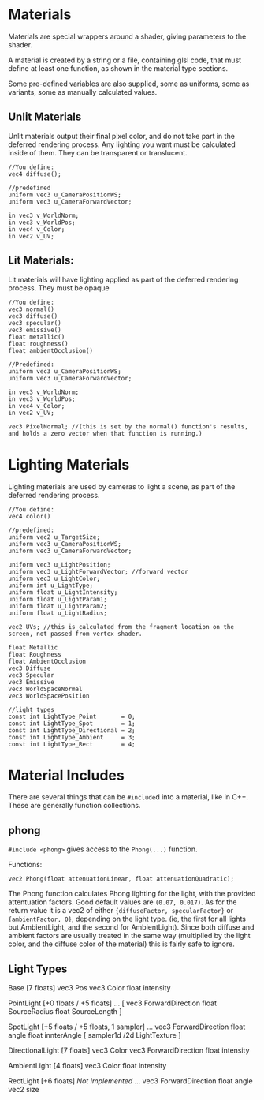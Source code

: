# Materials

Materials are special wrappers around a shader, giving parameters to the shader.

A material is created by a string or a file, containing glsl code, that must define at least one function, as shown in the material type sections.

Some pre-defined variables are also supplied, some as uniforms, some as variants, some as manually calculated values.

## Unlit Materials
Unlit materials output their final pixel color, and do not take part in the deferred rendering process. Any lighting you want must be calculated inside of them. They can be transparent or translucent.
```
//You define:
vec4 diffuse();

//predefined
uniform vec3 u_CameraPositionWS;
uniform vec3 u_CameraForwardVector;

in vec3 v_WorldNorm;
in vec3 v_WorldPos;
in vec4 v_Color;
in vec2 v_UV;
```

## Lit Materials:
Lit materials will have lighting applied as part of the deferred rendering process. They must be opaque

```
//You define:
vec3 normal()
vec3 diffuse()
vec3 specular()
vec3 emissive()
float metallic()
float roughness()
float ambientOcclusion()

//Predefined:
uniform vec3 u_CameraPositionWS;
uniform vec3 u_CameraForwardVector;

in vec3 v_WorldNorm;
in vec3 v_WorldPos;
in vec4 v_Color;
in vec2 v_UV;

vec3 PixelNormal; //(this is set by the normal() function's results, and holds a zero vector when that function is running.)

```

# Lighting Materials
Lighting materials are used by cameras to light a scene, as part of the deferred rendering process.

```
//You define:
vec4 color() 

//predefined:
uniform vec2 u_TargetSize;
uniform vec3 u_CameraPositionWS;
uniform vec3 u_CameraForwardVector;

uniform vec3 u_LightPosition;
uniform vec3 u_LightForwardVector; //forward vector
uniform vec3 u_LightColor;
uniform int u_LightType;
uniform float u_LightIntensity;
uniform float u_LightParam1;
uniform float u_LightParam2;
uniform float u_LightRadius;

vec2 UVs; //this is calculated from the fragment location on the screen, not passed from vertex shader.

float Metallic
float Roughness
float AmbientOcclusion
vec3 Diffuse
vec3 Specular
vec3 Emissive
vec3 WorldSpaceNormal
vec3 WorldSpacePosition

//light types
const int LightType_Point		= 0;			
const int LightType_Spot		= 1;			
const int LightType_Directional	= 2;			
const int LightType_Ambient		= 3;			
const int LightType_Rect		= 4;		
```

# Material Includes
There are several things that can be `#include`d into a material, like in C++. These are generally function collections.

## phong
`#include <phong>`
gives access to the `Phong(...)` function.

Functions:
```
vec2 Phong(float attenuationLinear, float attenuationQuadratic);
```
The Phong function calculates Phong lighting for the light, with the provided attentuation factors.
Good default values are `(0.07, 0.017)`. As for the return value it is a vec2 of either `{diffuseFactor, specularFactor}` or `{ambientFactor, 0}`, depending on the light type. (ie, the first for all lights but AmbientLight, and the second for AmbientLight). Since both diffuse and ambient factors are usually treated in the same way (multiplied by the light color, and the diffuse color of the material) this is fairly safe to ignore.




## Light Types
Base [7 floats]
	vec3 Pos
	vec3 Color
	float intensity

PointLight [+0 floats / +5 floats]
	...
	[
		vec3 ForwardDirection
		float SourceRadius
		float SourceLength
	]
	
SpotLight [+5 floats / +5 floats, 1 sampler]
	...
	vec3 ForwardDirection
	float angle
	float innterAngle
	[
		sampler1d /2d LightTexture
	]
	
DirectionalLight [7 floats]
	vec3 Color
	vec3 ForwardDirection
	float intensity

AmbientLight [4 floats]
	vec3 Color
	float intensity
	
RectLight [+6 floats] *Not Implemented*
	...
	vec3 ForwardDirection
	float angle
	vec2 size


